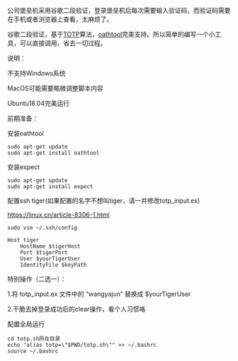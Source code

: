 公司堡垒机采用谷歌二段验证，登录堡垒机后每次需要输入验证码，而验证码需要在手机或者浏览器上查看，太麻烦了。

谷歌二段验证，基于[TOTP](https://en.wikipedia.org/wiki/Time-based_One-time_Password_algorithm)算法，[oathtool](https://www.nongnu.org/oath-toolkit/man-oathtool.html)完美支持。所以简单的编写一个小工具，可以直接调用，省去一切过程。


说明：

不支持Windows系统

MacOS可能需要略微调整脚本内容

Ubuntu18.04完美运行

前期准备：

安装oathtool

    sudo apt-get update
    sudo apt-get install oathtool

安装expect

    sudo apt-get update
    sudo apt-get install expect

配置ssh tiger(如果配置的名字不想叫tiger，请一并修改totp_input.ex)

https://linux.cn/article-8306-1.html

    sudo vim ~/.ssh/config

    Host tiger
        HostName $tigerHost
        Port $tigerPort
        User $yourTigerUser
        IdentityFile $keyPath

特别操作（二选一）：

1.将 totp_input.ex 文件中的  “wangyajun” 替换成  $yourTigerUser

2.干脆去掉登录成功后的clear操作，看个人习惯咯

配置全局运行

    cd totp.sh所在目录
    echo "alias totp=\"$PWD/totp.sh\"" >> ~/.bashrc
    source ~/.bashrc
 

